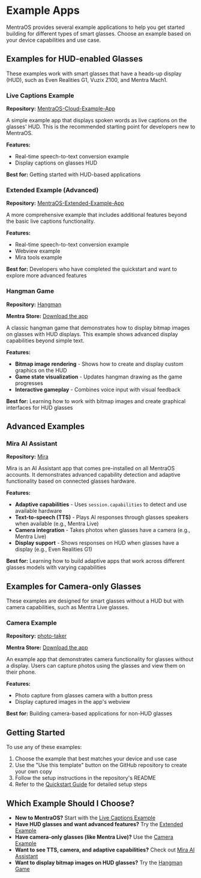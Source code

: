 # Example Apps

MentraOS provides several example applications to help you get started building for different types of smart glasses. Choose an example based on your device capabilities and use case.

## Examples for HUD-enabled Glasses

These examples work with smart glasses that have a heads-up display (HUD), such as Even Realities G1, Vuzix Z100, and Mentra Mach1.

### Live Captions Example

**Repository:** [MentraOS-Cloud-Example-App](https://github.com/Mentra-Community/MentraOS-Cloud-Example-App)

A simple example app that displays spoken words as live captions on the glasses' HUD. This is the recommended starting point for developers new to MentraOS.

**Features:**

- Real-time speech-to-text conversion example
- Display captions on glasses HUD

**Best for:** Getting started with HUD-based applications

### Extended Example (Advanced)

**Repository:** [MentraOS-Extended-Example-App](https://github.com/Mentra-Community/MentraOS-Extended-Example-App)

A more comprehensive example that includes additional features beyond the basic live captions functionality.

**Features:**

- Real-time speech-to-text conversion example
- Webview example
- Mira tools example

**Best for:** Developers who have completed the quickstart and want to explore more advanced features

### Hangman Game

**Repository:** [Hangman](https://github.com/Mentra-Community/Hangman)

**Mentra Store:** [Download the app](https://apps.mentra.glass/package/com.mentra.hangman)

A classic hangman game that demonstrates how to display bitmap images on glasses with HUD displays. This example shows advanced display capabilities beyond simple text.

**Features:**

- **Bitmap image rendering** - Shows how to create and display custom graphics on the HUD
- **Game state visualization** - Updates hangman drawing as the game progresses
- **Interactive gameplay** - Combines voice input with visual feedback

**Best for:** Learning how to work with bitmap images and create graphical interfaces for HUD glasses

## Advanced Examples

### Mira AI Assistant

**Repository:** [Mira](https://github.com/Mentra-Community/Mira)

Mira is an AI Assistant app that comes pre-installed on all MentraOS accounts. It demonstrates advanced capability detection and adaptive functionality based on connected glasses hardware.

**Features:**

- **Adaptive capabilities** - Uses `session.capabilities` to detect and use available hardware
- **Text-to-speech (TTS)** - Plays AI responses through glasses speakers when available (e.g., Mentra Live)
- **Camera integration** - Takes photos when glasses have a camera (e.g., Mentra Live)
- **Display support** - Shows responses on HUD when glasses have a display (e.g., Even Realities G1)

**Best for:** Learning how to build adaptive apps that work across different glasses models with varying capabilities

## Examples for Camera-only Glasses

These examples are designed for smart glasses without a HUD but with camera capabilities, such as Mentra Live glasses.

### Camera Example

**Repository:** [photo-taker](https://github.com/Mentra-Community/photo-taker)

**Mentra Store:** [Download the app](https://apps.mentra.glass/package/com.mentra.camera-photo-example)

An example app that demonstrates camera functionality for glasses without a display. Users can capture photos using the glasses and view them on their phone.

**Features:**

- Photo capture from glasses camera with a button press
- Display captured images in the app's webview

**Best for:** Building camera-based applications for non-HUD glasses

## Getting Started

To use any of these examples:

1. Choose the example that best matches your device and use case
2. Use the "Use this template" button on the GitHub repository to create your own copy
3. Follow the setup instructions in the repository's README
4. Refer to the [Quickstart Guide](./quickstart.md) for detailed setup steps

## Which Example Should I Choose?

- **New to MentraOS?** Start with the [Live Captions Example](https://github.com/Mentra-Community/MentraOS-Cloud-Example-App)
- **Have HUD glasses and want advanced features?** Try the [Extended Example](https://github.com/Mentra-Community/MentraOS-Extended-Example-App)
- **Have camera-only glasses (like Mentra Live)?** Use the [Camera Example](https://github.com/Mentra-Community/photo-taker)
- **Want to see TTS, camera, and adaptive capabilities?** Check out [Mira AI Assistant](https://github.com/Mentra-Community/Mira)
- **Want to display bitmap images on HUD glasses?** Try the [Hangman Game](https://github.com/Mentra-Community/Hangman)

